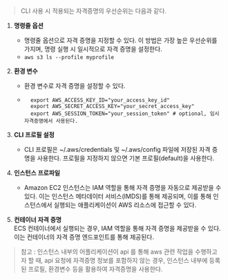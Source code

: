 

> CLI 사용 시 적용되는 자격증명의 우선순위는 다음과 같다.

1. **명령줄 옵션**<br>
   - 명령줄 옵션으로 자격 증명을 지정할 수 있다. 이 방법은 가장 높은 우선순위를 가지며, 명령 실행 시 일시적으로 자격 증명을 설정한다.
   - ```aws s3 ls --profile myprofile```


2. **환경 변수**<br>
   - 환경 변수로 자격 증명을 설정할 수 있다.
   - ```shell
       export AWS_ACCESS_KEY_ID="your_access_key_id"
       export AWS_SECRET_ACCESS_KEY="your_secret_access_key"
       export AWS_SESSION_TOKEN="your_session_token" # optional, 임시 자격증명에서 사용된다. 
       ```


3. **CLI 프로필 설정**<br>
   - CLI 프로필은 ~/.aws/credentials 및 ~/.aws/config 파일에 저장된 자격 증명을 사용한다. 프로필을 지정하지 않으면 기본 프로필(default)을 사용한다.
   


4. **인스턴스 프로파일**<br>
   - Amazon EC2 인스턴스는 IAM 역할을 통해 자격 증명을 자동으로 제공받을 수 있다. 이는 인스턴스 메타데이터 서비스(IMDS)를 통해 제공되며, 이를 통해 인스턴스에서 실행되는 애플리케이션이 AWS 리소스에 접근할 수 있다.


5. **컨테이너 자격 증명**<br>
   ECS 컨테이너에서 실행되는 경우, IAM 역할을 통해 자격 증명을 제공받을 수 있다. 이는 컨테이너의 자격 증명 엔드포인트를 통해 제공된다.

> 참고 : 인스턴스 내부의 어플리케이션이 api 를 통해 aws 관련 작업을 수행하고자 할 때, api 요청에 자격증명 정보를 포함하지 않는 경우, 인스턴스 내부에 등록된 프로필, 환경변수 등을 활용하여 자격증명을 사용한다.
